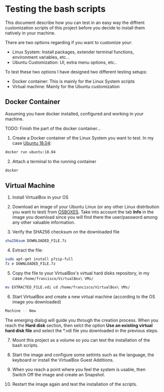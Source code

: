 # Testing the bash scripts

This document describe how you can test in an easy way the diffrent customization scripts of this project before you decide to install them natively in your machine.

There are two options regarding if you want to customize your:
- Linux System: Install packages, extender terminal functions, environment variables, etc...
- Ubuntu Customization: UI, extra menu options, etc..


To test these two options I have designed two different testing setups:
- Docker container: This is mainly for the Linux System scripts
- Virtual machine: Mainly for the Ubuntu customization 


## Docker Container

Assuming you have docker installed, configured and working in your machine.

TODO: Finish the part of the docker container...

1. Create a Docker container of the Linux System you want to test. In my case [Ubuntu 18.04](https://hub.docker.com/_/ubuntu):
```bash
docker run ubuntu:18.04
```

2. Attach a terminal to the running container
```bash
docker 
```


## Virtual Machine

1. Install VirtualBox in your OS

2. Download an image of your Ubuntu Linux (or any other Linux distribution you want to test) from [OSBOXES](https://www.osboxes.org/). Take into account the tab __Info__ in the image you download since you will find there the user/password among any other valuable information.

3. Verify the SHA256 checksum on the downloaded file
```bash
sha256sum DOWNLOADED_FILE.7z
```

4. Extract the file:
```bash
sudo apt-get install p7zip-full
7z e DOWNLOADED_FILE.7z
```

5. Copy the file to your VirtualBox's virtual hard disks repository, in my case `/home/francisco/VirtualBox\ VMs/`
```bash
mv EXTRACTED_FILE.vdi cd /home/francisco/VirtualBox\ VMs/
```

6. Start VirtualBox and create a new virtual machine (according to the OS image you downloaded)
```bash
Machine -- New
```
The emerging dialog will guide you through the creation process. When you reach the __Hard disk__ section, then selct the option __Use an existing virtual hard disk file__ and select the *.vdi file you downloaded in the previous steps.

7. Mount this project as a volume so you can test the installation of the bash scripts.

8. Start the image and configure some settints such as the language, the keyboard or install the VirtualBox Guest Additions.

9. When you reach a point where you feel the system is usable, then Switch Off the image and create an Snapshot.

10. Restart the image again and test the installation of the scripts.